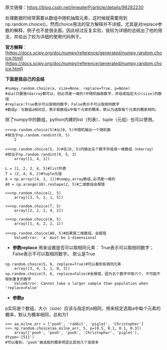 原文链接：https://blog.csdn.net/ImwaterP/article/details/96282230


 处理数据时经常需要从数组中随机抽取元素，这时候就需要用到np.random.choice()。然而choice用法的官方解释并不详细，尤其是对replace参数的解释，例子也不是很全面。因此经过反复实验，我较为详细的总结出了他的用法，并给出了较为详细的使用代码例子。

**官方解释**：[https://docs.scipy.org/doc/numpy/reference/generated/numpy.random.choice.html](https://docs.scipy.org/doc/numpy/reference/generated/numpy.random.choice.html)

**下面是我自己的总结**

```
#numpy.random.choice(a, size=None, replace=True, p=None)
#从a(只要是ndarray都可以，但必须是一维的)中随机抽取数字，并组成指定大小(size)的数组
#replace:True表示可以取相同数字，False表示不可以取相同数字
#数组p：与数组a相对应，表示取数组a中每个元素的概率，默认为选取每个元素的概率相同。
```

除了numpy中的数组，python内建的list（列表）、tuple（元组）也可以使用。


```
>>>np.random.choice(5)#从[0, 5)中随机输出一个随机数
#相当于np.random.randint(0, 5)
	2

>>>np.random.choice(5, 3)#在[0, 5)内输出五个数字并组成一维数组（ndarray）
#相当于np.random.randint(0, 5, 3)
	array([1, 4, 1])
```


```
L = [1, 2, 3, 4, 5]#list列表
T = (2, 4, 6, 2)#tuple元组
A = np.array([4, 2, 1])#numpy,array数组,必须是一维的
A0 = np.arange(10).reshape(2, 5)#二维数组会报错

>>>np.random.choice(L, 5)
	array([3, 5, 2, 1, 5])
	
>>>np.random.choice(T, 5)
	array([2, 2, 2, 4, 2])
 
>>>np.random.choice(A, 5)
	array([1, 4, 2, 2, 1])

>>>np.random.choice(A0, 5)#如果是二维数组，会报错
	ValueError: 'a' must be 1-dimensional
```


*  **参数replace** 用来设置是否可以取相同元素： True表示可以取相同数字； False表示不可以取相同数字。 默认是True

```
np.random.choice(5, 6, replace=True)#可以看到有相同元素
	array([3, 4, 1, 1, 0, 3])
np.random.choice(5, 6, replace=False)#会报错，因为五个数字中取六个，不可能不取到重复的数字
	ValueError: Cannot take a larger sample than population when 'replace=False'
```

*  **参数p**

p实际是个数组，大小（size）应该与指定的a相同，用来规定选取a中每个元素的概率，默认为概率相同，总和为1

```
>>> aa_milne_arr = ['pooh', 'rabbit', 'piglet', 'Christopher']
>>> np.random.choice(aa_milne_arr, 5, p=[0.5, 0.1, 0.1, 0.3])
	array(['pooh', 'pooh', 'pooh', 'Christopher', 'piglet'], dtype='|S11')
#可以看到，‘pooh’被选取的概率明显比其他几个高很多
```
